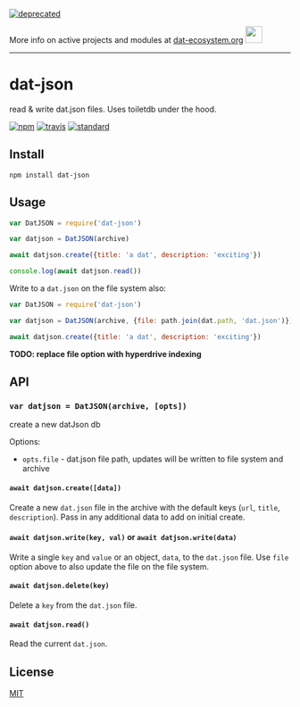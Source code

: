 [![deprecated](http://badges.github.io/stability-badges/dist/deprecated.svg)](https://dat-ecosystem.org/) 

More info on active projects and modules at [dat-ecosystem.org](https://dat-ecosystem.org/) <img src="https://i.imgur.com/qZWlO1y.jpg" width="30" height="30" /> 

---

# dat-json

read &amp; write dat.json files. Uses toiletdb under the hood.

[![npm][npm-image]][npm-url]
[![travis][travis-image]][travis-url]
[![standard][standard-image]][standard-url]

## Install

```
npm install dat-json
```

## Usage

```js
var DatJSON = require('dat-json')

var datjson = DatJSON(archive)

await datjson.create({title: 'a dat', description: 'exciting'})

console.log(await datjson.read())
```

Write to a `dat.json` on the file system also:

```js
var DatJSON = require('dat-json')

var datjson = DatJSON(archive, {file: path.join(dat.path, 'dat.json')})

await datjson.create({title: 'a dat', description: 'exciting'})
```

**TODO: replace file option with hyperdrive indexing**

## API

### `var datjson = DatJSON(archive, [opts])`

create a new datJson db

Options:

* `opts.file` - dat.json file path, updates will be written to file system and archive

#### `await datjson.create([data])`

Create a new `dat.json` file in the archive with the default keys (`url`, `title`, `description`). Pass in any additional data to add on initial create.

#### `await datjson.write(key, val)` or `await datjson.write(data)`

Write a single `key` and `value` or an object, `data`, to the `dat.json` file. Use `file` option above to also update the file on the file system.

#### `await datjson.delete(key)`

Delete a `key` from the `dat.json` file.

#### `await datjson.read()`

Read the current `dat.json`.

## License

[MIT](LICENSE.md)

[npm-image]: https://img.shields.io/npm/v/dat-json.svg?style=flat-square
[npm-url]: https://www.npmjs.com/package/dat-json
[travis-image]: https://img.shields.io/travis/datproject/dat-json.svg?style=flat-square
[travis-url]: https://travis-ci.org/datproject/dat-json
[standard-image]: https://img.shields.io/badge/code%20style-standard-brightgreen.svg?style=flat-square
[standard-url]: http://npm.im/standard
